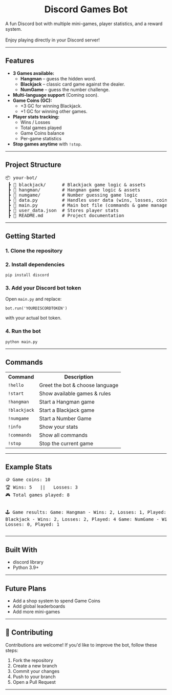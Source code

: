 <h1 align="center">Discord Games Bot</h1>

<p>
  A fun Discord bot with multiple mini-games, player statistics, and a reward system.<br>
  <br>
  Enjoy playing directly in your Discord server!
</p>

<hr>

<h2> Features</h2>
<ul>
  <li><b>3 Games available:</b>
    <ul>
      <li><b>Hangman</b> – guess the hidden word.</li>
      <li><b>Blackjack</b> – classic card game against the dealer.</li>
      <li><b>NumGame</b> – guess the number challenge.</li>
    </ul>
  </li>
  <li> <b>Multi-language support</b> (Coming soon).</li>
  <li> <b>Game Coins (GC):</b>
    <ul>
      <li>+3 GC for winning Blackjack.</li>
      <li>+1 GC for winning other games.</li>
    </ul>
  </li>
  <li> <b>Player stats tracking:</b>
    <ul>
      <li>Wins / Losses</li>
      <li>Total games played</li>
      <li>Game Coins balance</li>
      <li>Per-game statistics</li>
    </ul>
  </li>
  <li> <b>Stop games anytime</b> with <code>!stop</code>.</li>
</ul>

<hr>

<h2>Project Structure</h2>

<pre>
📦 your-bot/
 ┣ 📂 blackjack/      # Blackjack game logic & assets
 ┣ 📂 hangman/        # Hangman game logic & assets
 ┣ 📂 numgame/        # Number guessing game logic
 ┣ 📜 data.py         # Handles user data (wins, losses, coins)
 ┣ 📜 main.py         # Main bot file (commands & game management)
 ┣ 📜 user_data.json  # Stores player stats
 ┣ 📜 README.md       # Project documentation
</pre>

<hr>

<h2> Getting Started</h2>

<h3>1. Clone the repository</h3>

<h3>2. Install dependencies</h3>
<pre><code>pip install discord
</code></pre>

<h3>3. Add your Discord bot token</h3>
<p>Open <code>main.py</code> and replace:</p>
<pre><code>bot.run('YOURDISCORDTOKEN')
</code></pre>
<p>with your actual bot token.</p>

<h3>4. Run the bot</h3>
<pre><code>python main.py
</code></pre>

<hr>

<h2> Commands</h2>

<table>
  <tr><th>Command</th><th>Description</th></tr>
  <tr><td><code>!hello</code></td><td>Greet the bot & choose language</td></tr>
  <tr><td><code>!start</code></td><td>Show available games & rules</td></tr>
  <tr><td><code>!hangman</code></td><td>Start a Hangman game</td></tr>
  <tr><td><code>!blackjack</code></td><td>Start a Blackjack game</td></tr>
  <tr><td><code>!numgame</code></td><td>Start a Number Game</td></tr>
  <tr><td><code>!info</code></td><td>Show your stats</td></tr>
  <tr><td><code>!commands</code></td><td>Show all commands</td></tr>
  <tr><td><code>!stop</code></td><td>Stop the current game</td></tr>
</table>

<hr>

<h2> Example Stats</h2>
<pre>
🪙 Game coins: 10
🏆 Wins: 5   ||   Losses: 3
🎮 Total games played: 8

🕹 Game results:
Game: Hangman   - Wins: 2, Losses: 1, Played: 3
Game: Blackjack - Wins: 2, Losses: 2, Played: 4
Game: NumGame   - Wins: 1, Losses: 0, Played: 1
</pre>

<hr>

<h2> Built With</h2>

<ul>
  <li>discord library</li>
  <li>Python 3.9+</li>
</ul>

<hr>

<h2> Future Plans</h2>
<ul>
  <li> Add a shop system to spend Game Coins</li>
  <li> Add global leaderboards</li>
  <li> Add more mini-games</li>
</ul>

<hr>

<h2>🤝 Contributing</h2>
<p>Contributions are welcome! If you'd like to improve the bot, follow these steps:</p>
<ol>
  <li>Fork the repository</li>
  <li>Create a new branch </li>
  <li>Commit your changes </li>
  <li>Push to your branch </li>
  <li>Open a Pull Request</li>
</ol>
<hr>


